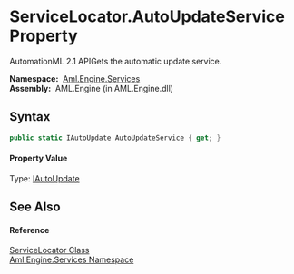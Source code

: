 ServiceLocator.AutoUpdateService Property
=========================================
AutomationML 2.1 APIGets the automatic update service.

  **Namespace:**  [Aml.Engine.Services][1]  
  **Assembly:**  AML.Engine (in AML.Engine.dll)

Syntax
------

```csharp
public static IAutoUpdate AutoUpdateService { get; }
```

#### Property Value
Type: [IAutoUpdate][2]

See Also
--------

#### Reference
[ServiceLocator Class][3]  
[Aml.Engine.Services Namespace][1]  

[1]: ../README.md
[2]: ../../Aml.Engine.Services.Interfaces/IAutoUpdate/README.md
[3]: README.md
[4]: https://www.automationml.org
[5]: ../../icons/logoShade.png